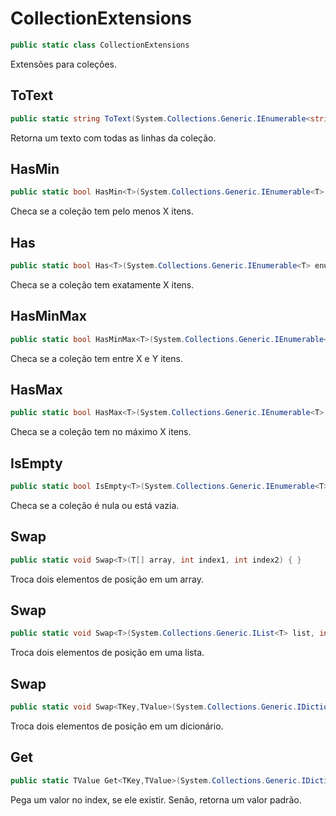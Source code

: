 # CollectionExtensions
```csharp
public static class CollectionExtensions
```
Extensões para coleções.<br />
## ToText
```csharp
public static string ToText(System.Collections.Generic.IEnumerable<string> lines) { }
```
Retorna um texto com todas as linhas da coleção.<br />
## HasMin
```csharp
public static bool HasMin<T>(System.Collections.Generic.IEnumerable<T> enumerable, int count) { }
```
Checa se a coleção tem pelo menos X itens.<br />
## Has
```csharp
public static bool Has<T>(System.Collections.Generic.IEnumerable<T> enumerable, int count) { }
```
Checa se a coleção tem exatamente X itens.<br />
## HasMinMax
```csharp
public static bool HasMinMax<T>(System.Collections.Generic.IEnumerable<T> enumerable, int min, int max) { }
```
Checa se a coleção tem entre X e Y itens.<br />
## HasMax
```csharp
public static bool HasMax<T>(System.Collections.Generic.IEnumerable<T> enumerable, int count) { }
```
Checa se a coleção tem no máximo X itens.<br />
## IsEmpty
```csharp
public static bool IsEmpty<T>(System.Collections.Generic.IEnumerable<T> enumerable) { }
```
Checa se a coleção é nula ou está vazia.<br />
## Swap
```csharp
public static void Swap<T>(T[] array, int index1, int index2) { }
```
Troca dois elementos de posição em um array.<br />
## Swap
```csharp
public static void Swap<T>(System.Collections.Generic.IList<T> list, int index1, int index2) { }
```
Troca dois elementos de posição em uma lista.<br />
## Swap
```csharp
public static void Swap<TKey,TValue>(System.Collections.Generic.IDictionary<TKey,TValue> map, TKey index1, TKey index2) { }
```
Troca dois elementos de posição em um dicionário.<br />
## Get
```csharp
public static TValue Get<TKey,TValue>(System.Collections.Generic.IDictionary<TKey,TValue> map, TKey index, TValue defaultValue) { }
```
Pega um valor no index, se ele existir. Senão, retorna um valor padrão.<br />
